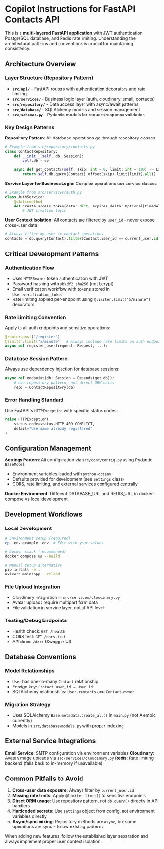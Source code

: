 # Copilot Instructions for FastAPI Contacts API

This is a **multi-layered FastAPI application** with JWT authentication, PostgreSQL database, and Redis rate limiting. Understanding the architectural patterns and conventions is crucial for maintaining consistency.

## Architecture Overview

### Layer Structure (Repository Pattern)
- **`src/api/`** - FastAPI routers with authentication decorators and rate limiting
- **`src/services/`** - Business logic layer (auth, cloudinary, email, contacts)
- **`src/repository/`** - Data access layer with async/await patterns
- **`src/database/`** - SQLAlchemy models and session management
- **`src/schemas.py`** - Pydantic models for request/response validation

### Key Design Patterns

**Repository Pattern**: All database operations go through repository classes
```python
# Example from src/repository/contacts.py
class ContactRepository:
    def __init__(self, db: Session):
        self.db = db
    
    async def get_contacts(self, skip: int = 0, limit: int = 100) -> List[Contact]:
        return self.db.query(Contact).offset(skip).limit(limit).all()
```

**Service Layer for Business Logic**: Complex operations use service classes
```python
# Example from src/services/auth.py
class AuthService:
    @staticmethod
    def create_access_token(data: dict, expires_delta: Optional[timedelta] = None):
        # JWT creation logic
```

**User Context Isolation**: All contacts are filtered by `user_id` - never expose cross-user data
```python
# Always filter by user in contact operations
contacts = db.query(Contact).filter(Contact.user_id == current_user.id).all()
```

## Critical Development Patterns

### Authentication Flow
- Uses `HTTPBearer` token authentication with JWT
- Password hashing with `pbkdf2_sha256` (not bcrypt)
- Email verification workflow with tokens stored in `User.verification_token`
- Rate limiting applied per-endpoint using `@limiter.limit("5/minute")` decorators

### Rate Limiting Convention
Apply to all auth endpoints and sensitive operations:
```python
@router.post("/register")
@limiter.limit("5/minute")  # Always include rate limits on auth endpoints
async def register_user(request: Request, ...):
```

### Database Session Pattern
Always use dependency injection for database sessions:
```python
async def endpoint(db: Session = Depends(get_db)):
    # Use repository pattern, not direct ORM calls
    repo = ContactRepository(db)
```

### Error Handling Standard
Use FastAPI's `HTTPException` with specific status codes:
```python
raise HTTPException(
    status_code=status.HTTP_409_CONFLICT,
    detail="Username already registered"
)
```

## Configuration Management

**Settings Pattern**: All configuration via `src/conf/config.py` using Pydantic `BaseModel`
- Environment variables loaded with `python-dotenv`
- Defaults provided for development (see `Settings` class)
- CORS, rate limiting, and external services configured centrally

**Docker Environment**: Different DATABASE_URL and REDIS_URL in docker-compose vs local development

## Development Workflows

### Local Development
```bash
# Environment setup (required)
cp .env.example .env  # Edit with your values

# Docker stack (recommended)
docker compose up --build

# Manual setup alternative
pip install -e .
uvicorn main:app --reload
```

### File Upload Integration
- Cloudinary integration in `src/services/cloudinary.py`
- Avatar uploads require multipart form data
- File validation in service layer, not at API level

### Testing/Debug Endpoints
- Health check: `GET /health`
- CORS test: `GET /cors-test` 
- API docs: `/docs` (Swagger UI)

## Database Conventions

### Model Relationships
- `User` has one-to-many `Contact` relationship
- Foreign key: `Contact.user_id → User.id`
- SQLAlchemy relationships: `User.contacts` and `Contact.owner`

### Migration Strategy
- Uses SQLAlchemy `Base.metadata.create_all()` in `main.py` (not Alembic currently)
- Models in `src/database/models.py` with proper indexing

## External Service Integrations

**Email Service**: SMTP configuration via environment variables
**Cloudinary**: Avatar/image uploads via `src/services/cloudinary.py`
**Redis**: Rate limiting backend (falls back to in-memory if unavailable)

## Common Pitfalls to Avoid

1. **Cross-user data exposure**: Always filter by `current_user.id`
2. **Missing rate limits**: Apply `@limiter.limit()` to sensitive endpoints
3. **Direct ORM usage**: Use repository pattern, not `db.query()` directly in API handlers
4. **Hardcoded secrets**: Use `settings` object from config, not environment variables directly
5. **Async/sync mixing**: Repository methods are `async`, but some operations are sync - follow existing patterns

When adding new features, follow the established layer separation and always implement proper user context isolation.